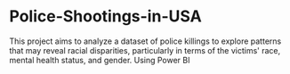 # Police-Shootings-in-USA
This project aims to analyze a dataset of police killings to explore patterns that may reveal racial disparities, particularly in terms of the victims' race, mental health status, and gender. Using Power BI
